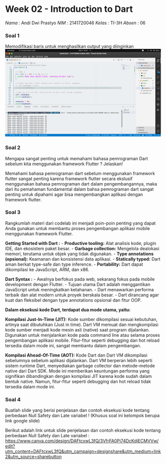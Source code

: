 # Week 02 - Introduction to Dart

*Nama :* Andi Dwi Prastyo
*NIM :* 2141720046
*Kelas :* TI-3H
*Absen :* 06

### Soal 1

Memodifikasi baris untuk menghasilkan output yang diinginkan
![image](./docs/soal1.png)

### Soal 2
Mengapa sangat penting untuk memahami bahasa pemrograman Dart sebelum kita menggunakan framework Flutter ? Jelaskan!

Memahami bahasa pemrograman dart sebelum menggunakan framework flutter sangat penting karena framework flutter secara ekslusif menggunakan bahasa pemrograman dart dalam pengembangannya, maka dari itu pemahaman fundamental dalam bahsa pemrograman dart sangat penting untuk dipahami agar bisa mengembangkan aplikasi dengan framework flutter.

### Soal 3
Rangkumlah materi dari codelab ini menjadi poin-poin penting yang dapat Anda gunakan untuk membantu proses pengembangan aplikasi mobile menggunakan framework Flutter.

**Getting Started with Dart :**
    - **Productive tooling:** Alat analisis kode, plugin IDE, dan ekosistem paket besar.
    - **Garbage collection:** Mengelola dealokasi memori, terutama untuk objek yang tidak digunakan.
    - **Type annotations (opsional):** Keamanan dan konsistensi data aplikasi.
    - **Statically typed:** Dart aman berkat type-safe dan type inference.
    - **Portability:** Dart dapat dikompilasi ke JavaScript, ARM, dan x86.

**Dart Syntax :**
    - Awalnya berfokus pada web, sekarang fokus pada mobile development dengan Flutter.
    - Tujuan utama Dart adalah menggantikan JavaScript untuk meningkatkan ketahanan.
    - Dart menawarkan performa terbaik dan alat modern untuk proyek berskala besar.
    - Dart dirancang agar kuat dan fleksibel dengan type annotations opsional dan fitur OOP.

**Dalam eksekusi kode Dart, terdapat dua mode utama, yaitu:**

**Kompilasi Just-In-Time (JIT):**
        Kode sumber dikompilasi sesuai kebutuhan, artinya saat dibutuhkan (Just in time).
        Dart VM memuat dan mengkompilasi kode sumber menjadi kode mesin asli (native) saat program dijalankan.
        Digunakan untuk menjalankan kode pada command line atau selama proses pengembangan aplikasi mobile.
        Fitur-fitur seperti debugging dan hot reload tersedia dalam mode ini, sangat membantu dalam pengembangan.

**Kompilasi Ahead-Of-Time (AOT):**
        Kode Dart dan Dart VM dikompilasi sebelumnya sebelum aplikasi dijalankan.
        Dart VM berperan lebih seperti sistem runtime Dart, menyediakan garbage collector dan metode-metode native dari Dart SDK.
        Mode ini memberikan keuntungan performa yang signifikan dibandingkan dengan kompilasi JIT karena kode sudah dalam bentuk native.
        Namun, fitur-fitur seperti debugging dan hot reload tidak tersedia dalam mode ini.

### Soal 4
Buatlah slide yang berisi penjelasan dan contoh eksekusi kode tentang perbedaan Null Safety dan Late variabel ! (Khusus soal ini kelompok berupa link google slide)

Berikut adalah link untuk slide penjelasan dan contoh eksekusi kode tentang perbedaan Null Safety dan Late variabel :
https://www.canva.com/design/DAFtcxwL3fQ/3VfrFA0Pi74DcKdjECMVVw/edit?utm_content=DAFtcxwL3fQ&utm_campaign=designshare&utm_medium=link2&utm_source=sharebutton